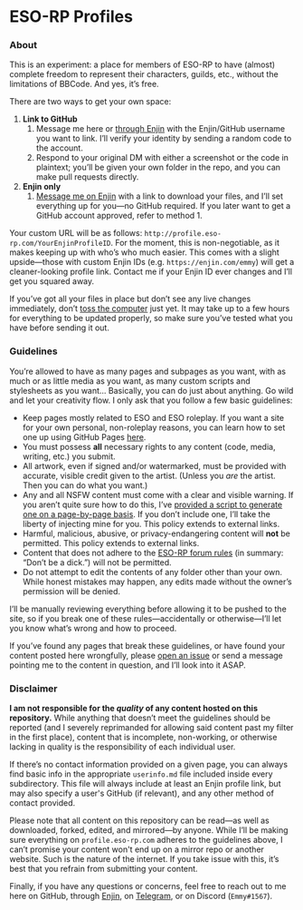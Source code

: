 # ESO-RP Profiles

### About

This is an experiment: a place for members of ESO-RP to have (almost) complete freedom to represent their characters, guilds, etc., without the limitations of BBCode. And yes, it&rsquo;s free.

There are two ways to get your own space:

1. **Link to GitHub**
   1. Message me here or [through Enjin][0] with the Enjin/GitHub username you want to link. I&rsquo;ll verify your identity by sending a random code to the account.
   1. Respond to your original DM with either a screenshot or the code in plaintext; you&rsquo;ll be given your own folder in the repo, and you can make pull requests directly.
1. **Enjin only**
   1. [Message me on Enjin][0] with a link to download your files, and I&rsquo;ll set everything up for you&mdash;no GitHub required. If you later want to get a GitHub account approved, refer to method 1.

Your custom URL will be as follows: `http://profile.eso-rp.com/YourEnjinProfileID`. For the moment, this is non-negotiable, as it makes keeping up with who&rsquo;s who much easier. This comes with a slight upside&mdash;those with custom Enjin IDs (e.g. `https://enjin.com/emmy`) will get a cleaner-looking profile link. Contact me if your Enjin ID ever changes and I&rsquo;ll get you squared away.

If you&rsquo;ve got all your files in place but don&rsquo;t see any live changes immediately, don&rsquo;t [toss the computer](https://media.giphy.com/media/kHU8W94VS329y/giphy.gif) just yet. It may take up to a few hours for everything to be updated properly, so make sure you&rsquo;ve tested what you have before sending it out.
 
### Guidelines

You&rsquo;re allowed to have as many pages and subpages as you want, with as much or as little media as you want, as many custom scripts and stylesheets as you want&hellip; Basically, you can do just about anything. Go wild and let your creativity flow. I only ask that you follow a few basic guidelines:

* Keep pages mostly related to ESO and ESO roleplay. If you want a site for your own personal, non-roleplay reasons, you can learn how to set one up using GitHub Pages [here](https://pages.github.com/).
* You must possess **all** necessary rights to any content (code, media, writing, etc.) you submit.
* All artwork, even if signed and/or watermarked, must be provided with accurate, visible credit given to the artist. (Unless you *are* the artist. Then you can do what you want.)
* Any and all NSFW content must come with a clear and visible warning. If you aren&rsquo;t quite sure how to do this, I&rsquo;ve [provided a script to generate one on a page-by-page basis](https://github.com/emmyemi/emmyemi.github.io/blob/master/nsfw.js). If you don&rsquo;t include one, I&rsquo;ll take the liberty of injecting mine for you. This policy extends to external links.
* Harmful, malicious, abusive, or privacy-endangering content will **not** be permitted. This policy extends to external links.
* Content that does not adhere to the [ESO-RP forum rules](http://eso-rp.com/forum/m/9324623/viewthread/27951247) (in summary: &ldquo;Don&rsquo;t be a dick.&rdquo;) will not be permitted.
* Do not attempt to edit the contents of any folder other than your own. While honest mistakes may happen, any edits made without the owner&rsquo;s permission will be denied.

I&rsquo;ll be manually reviewing everything before allowing it to be pushed to the site, so if you break one of these rules&mdash;accidentally or otherwise&mdash;I&rsquo;ll let you know what&rsquo;s wrong and how to proceed.

If you&rsquo;ve found any pages that break these guidelines, or have found your content posted here wrongfully, please [open an issue](https://github.com/emmyemi/profiles/issues/new) or send a message pointing me to the content in question, and I&rsquo;ll look into it ASAP.

### Disclaimer

**I am not responsible for the *quality* of any content hosted on this repository.** While anything that doesn&rsquo;t meet the guidelines should be reported (and I severely reprimanded for allowing said content past my filter in the first place), content that is incomplete, non-working, or otherwise lacking in quality is the responsibility of each individual user.

If there&rsquo;s no contact information provided on a given page, you can always find basic info in the appropriate `userinfo.md` file included inside every subdirectory. This file will always include at least an Enjin profile link, but may also specify a user's GitHub (if relevant), and any other method of contact provided.

Please note that all content on this repository can be read&mdash;as well as downloaded, forked, edited, and mirrored&mdash;by anyone. While I&rsquo;ll be making sure everything on `profile.eso-rp.com` adheres to the guidelines above, I can&rsquo;t promise your content won't end up on a mirror repo or another website. Such is the nature of the internet. If you take issue with this, it&rsquo;s best that you refrain from submitting your content.

Finally, if you have any questions or concerns, feel free to reach out to me here on GitHub, through [Enjin](http://eso-rp.com/profile/emmy), on [Telegram](https://t.me/emmyemi), or on Discord (`Emmy#1567`).

[0]: https://enjin.com/dashboard/messages/compose?type=user&id=11652181 "Compose an Enjin message"

